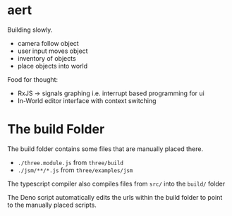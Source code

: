 # aert

Building slowly.

* camera follow object
* user input moves object
* inventory of objects
* place objects into world

Food for thought:

* RxJS -> signals graphing i.e. interrupt based programming for ui
* In-World editor interface with context switching

# The build Folder

The build folder contains some files that are manually placed there.

* `./three.module.js` from `three/build`
* `./jsm/**/*.js` from `three/examples/jsm`

The typescript compiler also compiles files from `src/` into the `build/` folder

The Deno script automatically edits the urls within the build folder to point to the manually placed scripts.